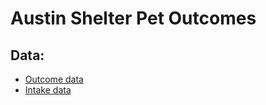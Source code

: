 # Austin Shelter Pet Outcomes

## Data:
- <a href='https://data.austintexas.gov/Health-and-Community-Services/Austin-Animal-Center-Outcomes/9t4d-g238'>Outcome data</a> 
- <a href='https://data.austintexas.gov/Health-and-Community-Services/Austin-Animal-Center-Intakes/wter-evkm'>Intake data</a>
